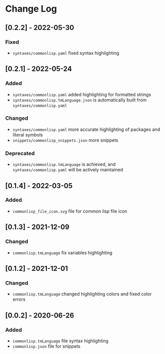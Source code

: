 # Change Log

## [0.2.2] - 2022-05-30
### Fixed
- `syntaxes/commonlisp.yaml` fixed syntax highlighting

## [0.2.1] - 2022-05-24
### Added
- `syntaxes/commonlisp.yaml` added highlighting for formatted strings
- `syntaxes/commonlisp.tmLanguage.json` is automatically built from `syntaxes/commonlisp.yaml`

### Changed
- `syntaxes/commonlisp.yaml` more accurate highlighting of packages and literal symbols
- `snippets/commonlisp_snippets.json` more snippets

### Deprecated
- `syntaxes/commonlisp.tmLanguage` is achieved, and `syntaxes/commonlisp.yaml` will be actively maintained

## [0.1.4] - 2022-03-05
### Added
- `commonlisp_file_icon.svg` file for common lisp file icon

## [0.1.3] - 2021-12-09
### Changed
- `commonlisp.tmLanguage` fix variables highlighting

## [0.1.2] - 2021-12-01
### Changed
- `commonlisp.tmLanguage` changed highlighting colors and fixed color errors

## [0.0.2] - 2020-06-26
### Added
- `commonlisp.tmLanguage` file syntax highlighting
- `commonlisp.json` file for snippets
